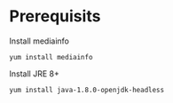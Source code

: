 # Prerequisits
Install mediainfo
```shell
yum install mediainfo
```
Install JRE 8+
```shell
yum install java-1.8.0-openjdk-headless
```

